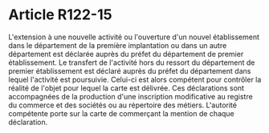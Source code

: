 # Article R122-15

L'extension à une nouvelle activité ou l'ouverture d'un nouvel établissement dans le département de la première implantation ou dans un autre département est déclarée auprès du préfet du département de premier établissement. Le transfert de l'activité hors du ressort du département de premier établissement est déclaré auprès du préfet du département dans lequel l'activité est poursuivie. Celui-ci est alors compétent pour contrôler la réalité de l'objet pour lequel la carte est délivrée.   Ces déclarations sont accompagnées de la production d'une inscription modificative au registre du commerce et des sociétés ou au répertoire des métiers.   L'autorité compétente porte sur la carte de commerçant la mention de chaque déclaration.